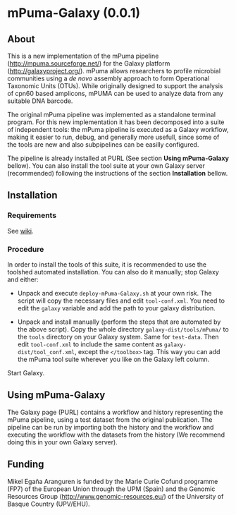 mPuma-Galaxy (0.0.1)
====================

About
-----

This is a new implementation of the mPuma pipeline (http://mpuma.sourceforge.net/) for the Galaxy platform (http://galaxyproject.org/). mPuma allows researchers to profile microbial communities using a *de novo* assembly approach to form Operational Taxonomic Units (OTUs). While originally designed to support the analysis of cpn60 based amplicons, mPUMA can be used to analyze data from any suitable DNA barcode.

The original mPuma pipeline was implemented as a standalone terminal program. For this new implementation it has been decomposed into a suite of independent tools: the mPuma pipeline is executed as a Galaxy workflow, making it easier to run, debug, and generally more usefull, since some of the tools are new and also subpipelines can be easilly configured.

The pipeline is already installed at PURL (See section **Using mPuma-Galaxy** bellow). You can also install the tool suite at your own Galaxy server (recommended) following the instructions of the section **Installation** bellow.

Installation
------------

### Requirements

See [wiki](https://github.com/mikel-egana-aranguren/mPuma-Galaxy/wiki).
  
### Procedure

In order to install the tools of this suite, it is recommended to use the toolshed automated installation. You can also do it manually; stop Galaxy and either:

* Unpack and execute `deploy-mPuma-Galaxy.sh` at your own risk. The script will copy the necessary files and edit `tool-conf.xml`. You need to edit the `galaxy` variable and add the path to your galaxy distribution.

* Unpack and install manually (perform the steps that are automated by the above script). Copy the whole directory `galaxy-dist/tools/mPuma/` to the `tools` directory on your Galaxy system. Same for `test-data`. Then edit `tool-conf.xml` to include the same content as `galaxy-dist/tool_conf.xml`, except the `</toolbox>` tag. This way you can add the mPuma tool suite wherever you like on the Galaxy left column. 

Start Galaxy.

Using mPuma-Galaxy
------------------

The Galaxy page (PURL) contains a workflow and history representing the mPuma pipeline, using a test dataset from the original publication. The pipeline can be run by importing both the history and the workflow and executing the workflow with the datasets from the history (We recommend doing this in your own Galaxy server). 

Funding
-------

Mikel Egaña Aranguren is funded by the Marie Curie Cofund programme (FP7) of the European Union through the UPM (Spain) and the Genomic Resources Group (http://www.genomic-resources.eu/) of the University of Basque Country (UPV/EHU).